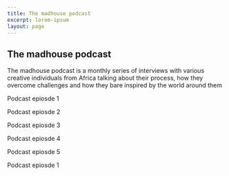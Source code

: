 ```yaml
---
title: The madhouse podcast
excerpt: lorem-ipsum
layout: page
---
```

## The madhouse podcast

The madhouse podcast is a monthly series of interviews with various creative individuals from Africa talking about their process, how they overcome challenges and how they bare inspired by the world around them

Podcast epiosde 1

Podcast epiosde 2

Podcast epiosde 3

Podcast epiosde 4

Podcast epiosde 5

Podcast epiosde 1

